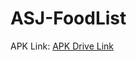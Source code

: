 # ASJ-FoodList

APK Link: [APK Drive Link](https://drive.google.com/file/d/1zVuwCVlIu8wNpBRcPDmDREXiuT3avwy4/view?usp=sharing)
